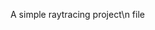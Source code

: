 A simple raytracing project\n
file <MATH based_on_numpy> contains some math functions about raytracing\n
file<test_16_raytracing_YES> contains the main structure of raytracing(only ball)\n
file<test_16_raytracing_working> contains a main structure which is been working on(adding class:triangle)\n
